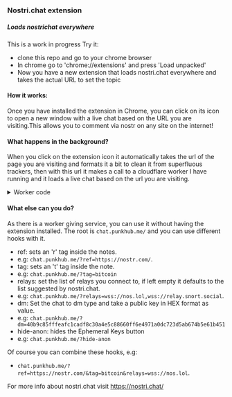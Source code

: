 ### Nostri.chat extension
##### Loads nostrichat everywhere
This is a work in progress
Try it:
- clone this repo and go to your chrome browser
- In chrome go to 'chrome://extensions' and press 'Load unpacked'
- Now you have a new extension that loads nostri.chat everywhere and takes the actual URL to set the topic

#### How it works:
Once you have installed the extension in Chrome, you can click on its icon to open a new window with a live chat based on the URL you are visiting.This allows you to comment via nostr on any site on the internet!

#### What happens in the background?
When you click on the extension icon it automatically takes the url of the page you are visiting and formats it a bit to clean it from superfluous trackers, then with this url it makes a call to a cloudflare worker I have running and it loads a live chat based on the url you are visiting.

<details>
    <summary>Worker code</summary>

    
        addEventListener("fetch", event => {
          event.respondWith(handleRequest(event.request))
        })

        async function handleRequest(request) {
          try {
            if (request.method === "GET") {
              const url = new URL(request.url);
              const currentUrl = url.toString();

              let chatReferenceTags = "";
              const ref = url.searchParams.get("ref");
              if (ref) {
                chatReferenceTags = `data-chat-reference-tags="${ref.replace(/^(https?:\/\/)?(www\.)?/i, '').split('&')[0]}"`;
              }

              const tag = url.searchParams.has("tag") ? url.searchParams.get("tag") : "";
              const chatTags = tag ? `data-chat-tags="${tag}"` : "";

              let relays = "wss://relay.f7z.io,wss://nos.lol,wss://relay.nostr.info,wss://nostr-pub.wellorder.net,wss://relay.current.fyi,wss://relay.nostr.band,wss://nostr.mutinywallet.com ";
              if (url.searchParams.has("relays")) {
                relays = url.searchParams.get("relays");
              }

              const pub = url.searchParams.has("dm") ? url.searchParams.get("dm") : "";
              const chatType = pub ? "DM" : "GLOBAL";
              const dmPub = pub ? `data-website-owner-pubkey="${pub}"` : "";

              let chatOptionHideAnon = "";
              const hideAnon = url.searchParams.has("hide-anon");
              if (hideAnon) {
                chatOptionHideAnon = "<style>.flex > button:nth-child(3) {display: none;}	</style>";
              }

              const qrCodeUrl = `https://api.qrserver.com/v1/create-qr-code/?data=${encodeURIComponent(currentUrl)}&size=200x200`;

              const widget = `
                <!DOCTYPE html>
                <html>
                  <head>
                    <meta charset="utf-8">
                    <meta name="viewport" content="width=device-width, initial-scale=1">
                    <title>${ref || ""} ${tag} ${pub}</title>
                    <link rel="stylesheet" href="https://nostri.chat/public/bundle.css">
                    ${chatOptionHideAnon}
                    <style>
                      div {word-break: break-all;}
                      body {background:#1a1a1a;margin-top:10px;}
                      #share {padding: 10px;background-color: white;border-radius: 15px;text-align:center;}
                      .qr-code {display: flex;justify-content: center;margin-top: 20px;}
                      .qr-code img {width: 200px;height: 200px;}
                    </style>
                  </head>
                  <body>
                    <div id="share">
                      <p>Share: <a href="${currentUrl}" target="_blank" rel="noreferrer">${currentUrl}</a></p>
                    </div>
                    <div class="qr-code">
                      <img src="${qrCodeUrl}" alt="QR code for ${currentUrl}">
                    </div>
                    <script src="https://nostri.chat/public/bundle.js" data-chat-type="${chatType}" ${chatReferenceTags} ${chatTags} ${dmPub} data-relays="${relays}"></script>
                  </body>
                </html>
              `;
              const headers = { "Content-Type": "text/html" };
              return new Response(widget, { headers });
            }
          } catch (error) {
            console.error("Error occurred: ", error);
            const body = "Error occurred while processing your request.";
            return new Response(body, {
              status: 500,
              statusText: "Error",
              headers: { "Content-Type": "text/plain" },
            });
          }
        }

</details>

#### What else can you do?
As there is a worker giving service, you can use it without having the extension installed.
The root is `chat.punkhub.me/` and you can use different hooks with it.
- ref: sets an 'r' tag inside the notes. 
- e.g: `chat.punkhub.me/?ref=https://nostr.com/`.
- tag: sets an 't' tag inside the note.
- e.g: `chat.punkhub.me/?tag=bitcoin` 
- relays: set the list of relays you connect to, if left empty it defaults to the list suggested by nostri.chat.
- e.g: `chat.punkhub.me/?relays=wss://nos.lol,wss://relay.snort.social`.
- dm: Set the chat to dm type and take a public key in HEX format as value.
- e.g: `chat.punkhub.me/?dm=40b9c85fffeafc1cadf8c30a4e5c88660ff6e4971a0dc723d5ab674b5e61b451`
- hide-anon: hides the Ephemeral Keys button
- e.g: `chat.punkhub.me/?hide-anon`

Of course you can combine these hooks, e.g:
- `chat.punkhub.me/?ref=https://nostr.com/&tag=bitcoin&relays=wss://nos.lol`.


For more info about nostri.chat visit https://nostri.chat/
